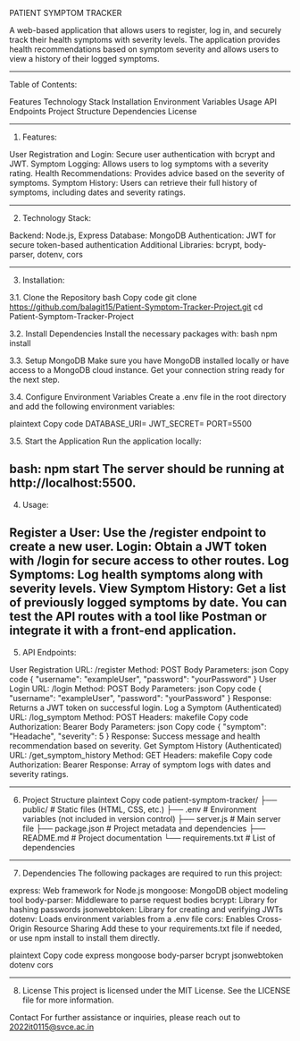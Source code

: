 PATIENT SYMPTOM TRACKER

A web-based application that allows users to register, log in, and securely track their health symptoms with severity levels. The application provides health recommendations based on symptom severity and allows users to view a history of their logged symptoms.

---------------

Table of Contents:

Features
Technology Stack
Installation
Environment Variables
Usage
API Endpoints
Project Structure
Dependencies
License

------------------------

1. Features:
   
User Registration and Login: Secure user authentication with bcrypt and JWT.
Symptom Logging: Allows users to log symptoms with a severity rating.
Health Recommendations: Provides advice based on the severity of symptoms.
Symptom History: Users can retrieve their full history of symptoms, including dates and severity ratings.

----------------------------------

2. Technology Stack:
   
Backend: Node.js, Express
Database: MongoDB
Authentication: JWT for secure token-based authentication
Additional Libraries: bcrypt, body-parser, dotenv, cors

-----------------------------------

3. Installation:

3.1. Clone the Repository
bash
Copy code
git clone https://github.com/balagit15/Patient-Symptom-Tracker-Project.git
cd Patient-Symptom-Tracker-Project

3.2. Install Dependencies
Install the necessary packages with:
bash
npm install

3.3. Setup MongoDB
Make sure you have MongoDB installed locally or have access to a MongoDB cloud instance. Get your connection string ready for the next step.

3.4. Configure Environment Variables
Create a .env file in the root directory and add the following environment variables:

plaintext
Copy code
DATABASE_URI=<Your MongoDB Connection String>
JWT_SECRET=<Your JWT Secret Key>
PORT=5500

3.5. Start the Application
Run the application locally:

bash:
npm start
The server should be running at http://localhost:5500.
-----------------------------------------------------------------------------

4. Usage:
   
Register a User: Use the /register endpoint to create a new user.
Login: Obtain a JWT token with /login for secure access to other routes.
Log Symptoms: Log health symptoms along with severity levels.
View Symptom History: Get a list of previously logged symptoms by date.
You can test the API routes with a tool like Postman or integrate it with a front-end application.
--------------------------------------------------------------------------------------

5. API Endpoints:
   
User Registration
URL: /register
Method: POST
Body Parameters:
json
Copy code
{
  "username": "exampleUser",
  "password": "yourPassword"
}
User Login
URL: /login
Method: POST
Body Parameters:
json
Copy code
{
  "username": "exampleUser",
  "password": "yourPassword"
}
Response: Returns a JWT token on successful login.
Log a Symptom (Authenticated)
URL: /log_symptom
Method: POST
Headers:
makefile
Copy code
Authorization: Bearer <JWT Token>
Body Parameters:
json
Copy code
{
  "symptom": "Headache",
  "severity": 5
}
Response: Success message and health recommendation based on severity.
Get Symptom History (Authenticated)
URL: /get_symptom_history
Method: GET
Headers:
makefile
Copy code
Authorization: Bearer <JWT Token>
Response: Array of symptom logs with dates and severity ratings.

--------------------------------------------------------------------------------

6. Project Structure
plaintext
Copy code
patient-symptom-tracker/
├── public/                # Static files (HTML, CSS, etc.)
├── .env                   # Environment variables (not included in version control)
├── server.js              # Main server file
├── package.json           # Project metadata and dependencies
├── README.md              # Project documentation
└── requirements.txt       # List of dependencies

------------------------------------------------------------------------------------

7. Dependencies
The following packages are required to run this project:

express: Web framework for Node.js
mongoose: MongoDB object modeling tool
body-parser: Middleware to parse request bodies
bcrypt: Library for hashing passwords
jsonwebtoken: Library for creating and verifying JWTs
dotenv: Loads environment variables from a .env file
cors: Enables Cross-Origin Resource Sharing
Add these to your requirements.txt file if needed, or use npm install to install them directly.

plaintext
Copy code
express
mongoose
body-parser
bcrypt
jsonwebtoken
dotenv
cors

--------------------------------------------------------------------------

8. License
This project is licensed under the MIT License. See the LICENSE file for more information.

Contact
For further assistance or inquiries, please reach out to 2022it0115@svce.ac.in
